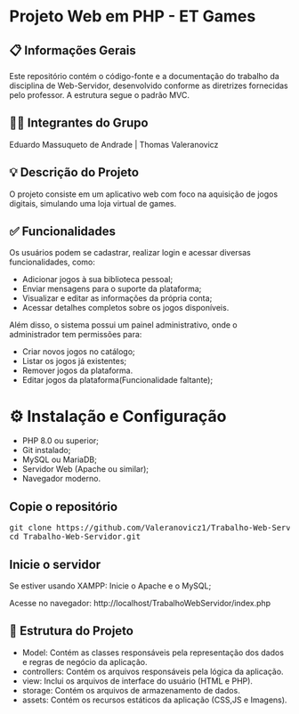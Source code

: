 # Projeto Web em PHP - ET Games

## 📋 Informações Gerais
Este repositório contém o código-fonte e a documentação do trabalho da disciplina de Web-Servidor, desenvolvido conforme as diretrizes fornecidas pelo professor. A estrutura segue o padrão MVC.

## 👨‍💻 Integrantes do Grupo
Eduardo Massuqueto de Andrade | Thomas Valeranovicz

## 💡 Descrição do Projeto
O projeto consiste em um aplicativo web com foco na aquisição de jogos digitais, simulando uma loja virtual de games. 

## ✅ Funcionalidades
Os usuários podem se cadastrar, realizar login e acessar diversas funcionalidades, como:

  - Adicionar jogos à sua biblioteca pessoal;
  - Enviar mensagens para o suporte da plataforma;
  - Visualizar e editar as informações da própria conta;
  - Acessar detalhes completos sobre os jogos disponíveis.
    
Além disso, o sistema possui um painel administrativo, onde o administrador tem permissões para:

  - Criar novos jogos no catálogo;
  - Listar os jogos já existentes;
  - Remover jogos da plataforma.
  - Editar jogos da plataforma(Funcionalidade faltante);

# ⚙️ Instalação e Configuração
  - PHP 8.0 ou superior;
  - Git instalado;
  - MySQL ou MariaDB;
  - Servidor Web (Apache ou similar);
  - Navegador moderno.

## Copie o repositório
<pre>git clone https://github.com/Valeranovicz1/Trabalho-Web-Servidor.git 
cd Trabalho-Web-Servidor.git </pre>

## Inicie o servidor
Se estiver usando XAMPP:
Inicie o Apache e o MySQL;

Acesse no navegador:
http://localhost/TrabalhoWebServidor/index.php
  


## 📂 Estrutura do Projeto
- Model: Contém as classes responsáveis pela representação dos dados e regras de negócio da aplicação. 
- controllers: Contém os arquivos responsáveis pela lógica da aplicação.
- view: Inclui os arquivos de interface do usuário (HTML e PHP).
- storage: Contém os arquivos de armazenamento de dados.
- assets: Contém os recursos estáticos da aplicação (CSS,JS e Imagens).
